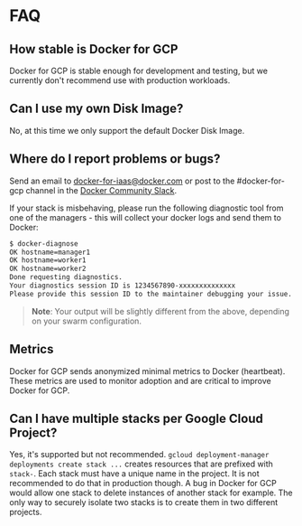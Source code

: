 <!--[metadata]>
+++
title = "Docker for GCP FAQ"
description = "Docker for GCP FAQ"
keywords = ["iaas, gcp, faq"]
[menu.main]
identifier="faq-index"
parent = "docs-gcp-faq"
name = "Overview"
weight="110"
+++
<![end-metadata]-->

# FAQ

## How stable is Docker for GCP

Docker for GCP is stable enough for development and testing, but we currently
don't recommend use with production workloads.

## Can I use my own Disk Image?

No, at this time we only support the default Docker Disk Image.

## Where do I report problems or bugs?

Send an email to <docker-for-iaas@docker.com> or post to the #docker-for-gcp channel in the [Docker Community Slack](https://dockr.ly/2geAjfo).

If your stack is misbehaving, please run the following diagnostic tool from one
of the managers - this will collect your docker logs and send them to Docker:

```bash
$ docker-diagnose
OK hostname=manager1
OK hostname=worker1
OK hostname=worker2
Done requesting diagnostics.
Your diagnostics session ID is 1234567890-xxxxxxxxxxxxxx
Please provide this session ID to the maintainer debugging your issue.
```

> **Note**: Your output will be slightly different from the above, depending on your swarm configuration.

## Metrics

Docker for GCP sends anonymized minimal metrics to Docker (heartbeat). These
metrics are used to monitor adoption and are critical to improve Docker for GCP.

## Can I have multiple stacks per Google Cloud Project?

Yes, it's supported but not recommended.
`gcloud deployment-manager deployments create stack ...` creates resources that
are prefixed with `stack-`. Each stack must have a unique name in the project.
It is not recommended to do that in production though. A bug in Docker for GCP
would allow one stack to delete instances of another stack for example. The only
way to securely isolate two stacks is to create them in two different projects.
